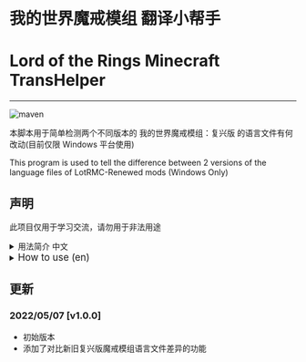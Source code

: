 我的世界魔戒模组 翻译小帮手
====
Lord of the Rings Minecraft TransHelper
====
***
![maven](https://img.shields.io/badge/python-3.9%2B-blue)

本脚本用于简单检测两个不同版本的 我的世界魔戒模组：复兴版 的语言文件有何改动(目前仅限 Windows 平台使用)

This program is used to tell the difference between 2 versions of the language files of LotRMC-Renewed mods (Windows Only)
## 声明
此项目仅用于学习交流，请勿用于非法用途

<details>
<summary>用法简介 中文</summary>

## 用法
 - 将两个不同版本的复兴版魔戒模组与本文件放到同一目录下
 - 运行本脚本：**`LotRTransHelper.py`**
 - 在控制台输出结果


 - 如果未出错，则结果会存放在 **`/diff`** 目录下：
   - **`additions.json`**: 新版本增加的键值对
   - **`deletions.json`**: 新版本删除的键值对
   - **`editions.json`**: 新版本修改的键值对
 - 如果出错，请根据控制台的错误提示检查
</details>

<details>
<summary><big> How to use (en) </big></summary>

## How to use
 - Put **`2`** different versions jar files of LotRMC-Renewed mod into the directory of this program
 - Run this program: **`LotRTransHelper.py`**
 - Output result to console


 - If no error during running, the result will be saved in **`./diff`** directory:
   - **`additions.json`**: key-values new version added
   - **`deletions.json`**: key-values new version deleted
   - **`editions.json`**: key-values new version edited
 - If error, please check the console output

</details>

## 更新
### 2022/05/07 \[v1.0.0\]
* 初始版本
* 添加了对比新旧复兴版魔戒模组语言文件差异的功能
